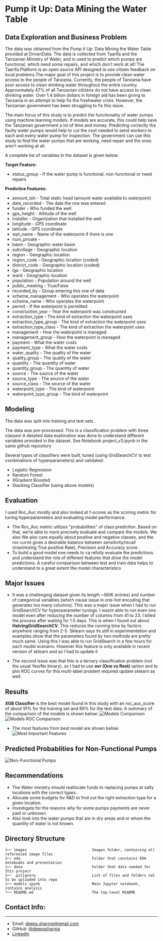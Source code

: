 # Pump it Up: Data Mining the Water Table
## Data Exploration and Business Problem

The data was obtained from the Pump it Up: Data Mining the Water Table provided at DrivenData. The data is collected from Taarifa and the Tanzanian Ministry of Water, and is used to predict which pumps are functional, which need some repairs, and which don't work at all! The Taarifa Platform is an open source API designed to use citizen feedback on local problems.The major goal of this project is to provide clean water access to the people of Tanzania. Currently, the people of Tanzania have poor access to clean drinking water throughout the entire country. Approximately 47% of all Tanzanian citizens do not have access to clean drinking water. Over 1.4 billion dollars in foreign aid has been giving to Tanzania in an attempt to help fix the freshwater crisis. However, the Tanzanian government has been struggling to fix this issue.

The main focus of this study is to predict the functionality of water pumps using machine learning models. If models are accurate, this could help save the Tanzanian government a lot of time and money. Predicting correctly the faulty water pumps would help to cut the cost needed to send workers to each and every water pump for inspection. The government can use this study to find the water pumps that are working, need repair and the ones aren’t working at all.

A complete list of variables in the dataset is given below:

**Target Feature:**
* status_group - If the water pump is functional, non-functional or need repairs

**Predictive Features:**
* amount_tsh - Total static head (amount water available to waterpoint)
* date_recorded - The date the row was entered
* funder - Who funded the well
* gps_height - Altitude of the well
* installer - Organization that installed the well
* longitude - GPS coordinate
* latitude - GPS coordinate
* wpt_name - Name of the waterpoint if there is one
* num_private -
* basin - Geographic water basin
* subvillage - Geographic location
* region - Geographic location
* region_code - Geographic location (coded)
* district_code - Geographic location (coded)
* lga - Geographic location
* ward - Geographic location
* population - Population around the well
* public_meeting - True/False
* recorded_by - Group entering this row of data
* scheme_management - Who operates the waterpoint
* scheme_name - Who operates the waterpoint
* permit - If the waterpoint is permitted
* construction_year - Year the waterpoint was constructed
* extraction_type - The kind of extraction the waterpoint uses
* extraction_type_group - The kind of extraction the waterpoint uses
* extraction_type_class - The kind of extraction the waterpoint uses
* management - How the waterpoint is managed
* management_group - How the waterpoint is managed
* payment - What the water costs
* payment_type - What the water costs
* water_quality - The quality of the water
* quality_group - The quality of the water
* quantity - The quantity of water
* quantity_group - The quantity of water
* source - The source of the water
* source_type - The source of the water
* source_class - The source of the water
* waterpoint_type - The kind of waterpoint
* waterpoint_type_group - The kind of waterpoint

## Modeling
The data was split into training and test sets.

The data was pre-processed. This is a classification problem with three classes! A detailed data exploration was done to understand different variables provided in the dataset. See Notebook project_v3.ipynb in the same github repository

Several types of classifiers were built, tuned (using GridSearchCV to test combinations of hyperparameters) and validated:

* Logistic Regression
* Random Forest
* XGradient Boosted
* Stacking Classifier (using above models)

## Evaluation

I used Roc_Auc mostly and also looked at f-scores as the scoring metric for tuning hyperparameters and evaluating model performance.

* The Roc_Auc metric utilizes "probabilities" of class prediction. Based on that, we’re able to more precisely evaluate and compare the models. We also
We also care equally about positive and negative classes, and the roc curve gives a desirable balance between sensitivity/recall (maximizing True positive Rate), Precision and Accuracy score .
* To bulid a good model one needs to ca
refully evaluate the predictions and understand the role of different features that drive the model predictions. A careful comparison between test and train data helps to understand to a great extent the model characteristics

## Major Issues

* It was a challenging dataset given its length ~(60K entries) and number of categorical variables (which cause issue in one-hot encoding that generates too many columns). This was a major issue when I had to run GridSearchCV for hyperparameter tunings. I wasnt able to run even one model even after reducing the number of columns from 41 to 23. I killed the process after waiting for 1.5 days. This is when I found out about **HalvingGridSearchCV**. This reduces the running time by factors anywhere ranging from 2-5. Sklearn says its still in experimentation and examples show that the parameters found by two methods are pretty much same. Using this I was able to run GridSearch in a few hours for each model scenario. However this feature is only available in recent version of sklearn and so I had to update it

* The second issue was that this is a ternary classification problem (not the usual Yes/No binary), so I had to use **ovr (One vs Rest)** option and to plot ROC curves for this multi-label problem required update sklearn as well.

## Results

**XGB Classifier** is the best model found in this study with an roc_auc_score of about 91% for the training set and 89% for the test data. A summary of the comparison of the models is shown below:
![Models Comparison ](https://github.com/deepssharma/project_phase3_tanzania/blob/main/images/models_comparison.png)
![Models ROC Comparison ](https://github.com/deepssharma/project_phase3_tanzania/blob/main/images/ROC_curves_comp_models.png)

* The most features from best model are shown below:
![ Most Important Features ](https://github.com/deepssharma/project_phase3_tanzania/blob/main/images/FeatureImportances_top10.png)


## Predicted Probablities for Non-Functional Pumps
![ Non-Functional Pumps](https://github.com/deepssharma/project_phase3_tanzania/blob/main/images/Nonfunctional_Probability_BarPlot.png)

## Recommendations

* The Water ministry should reallocate funds to replacing pumps at salty locations with the correct types.
* Allocate some budgets for R&D to find out the right extraction type for a given location.
* Investigate  for the reasons why for some pumps payments are never paid or unknown.
* Also look into the water pumps that are in dry areas and or whom the quantity of water is not known.

## Directory Structure

    ├── images                              Images folder, containing all referenced image files
    ├── eda                                 Folder that constains EDA notebooks and presentation
    ├── data                                Folder that data needed for this project
    ├── .gitignore                          List of files and folders not to be uploaded into repo
    ├── models.ipynb                        Main Jupyter notebook, contains analysis                                  
    └── README.md                           The top-level README

## Contact Info:
-----
* Email: deeps.sharma@gmail.com
* GitHub: [@deepssharma](https://github.com/deepssharma)
* [LinkedIn](https://www.linkedin.com/in/deepali-sharma-a83a126/) 

